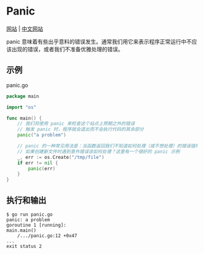 # Panic

[网站](https://gobyexample.com/panic) | [中文网站](https://gobyexample-cn.github.io/panic)

panic 意味着有些出乎意料的错误发生。通常我们用它来表示程序正常运行中不应该出现的错误，或者我们不准备优雅处理的错误。

## 示例

panic.go

```go
package main

import "os"

func main() {
	// 我们将使用 panic 来检查这个站点上预期之外的错误
	// 触发 panic 时，程序就会退出而不会执行代码的其余部分
	panic("a problem")

	// panic 的一种常见用法是：当函数返回我们不知道如何处理（或不想处理）的错误值时，中止操作
	// 如果创建新文件时遇到意外错误该如何处理？这里有一个很好的 panic 示例
	_, err := os.Create("/tmp/file")
	if err != nil {
		panic(err)
	}
}
```

## 执行和输出

```
$ go run panic.go
panic: a problem
goroutine 1 [running]:
main.main()
    /.../panic.go:12 +0x47
...
exit status 2
```
